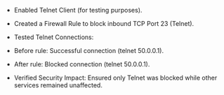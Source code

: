 - Enabled Telnet Client (for testing purposes).

- Created a Firewall Rule to block inbound TCP Port 23 (Telnet).

- Tested Telnet Connections:

- Before rule: Successful connection (telnet 50.0.0.1).

- After rule: Blocked connection (telnet 50.0.0.1).

- Verified Security Impact: Ensured only Telnet was blocked while other services remained unaffected.

